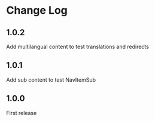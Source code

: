 # Change Log

## 1.0.2

Add multilangual content to test translations and redirects

## 1.0.1

Add sub content to test NavItemSub

## 1.0.0

First release
